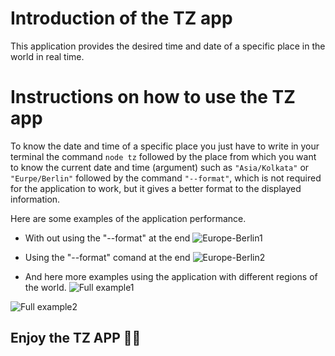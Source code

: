 # Introduction of the TZ app

This application provides the desired time and date of a specific place in the world in real time.

# Instructions on how to use the TZ app

To know the date and time of a specific place you just have to write in your terminal the command `node tz` followed by the place from which you want to know the current date and time (argument) such as `"Asia/Kolkata"` or `"Eurpe/Berlin"` followed by the command `"--format"`, which is not required for the application to work, but it gives a better format to the displayed information.

Here are some examples of the application performance.

- With out using the "--format" at the end
![Europe-Berlin1](https://user-images.githubusercontent.com/70856584/200142839-5e4ae58e-3773-4a52-8067-1f548c3855c4.jpg)


- Using the "--format" comand at the end
![Europe-Berlin2](https://user-images.githubusercontent.com/70856584/200142844-d37f2d3f-0f96-41ac-a2b1-18e12168809f.jpg)


- And here more examples using the application with different regions of the world.
![Full example1](https://user-images.githubusercontent.com/70856584/200142851-126051ec-8fc3-4b7f-ace2-6a3755563dce.jpg)

![Full example2](https://user-images.githubusercontent.com/70856584/200142855-e0925146-11a5-4e04-b0bc-808f7c45c72d.jpg)

## Enjoy the TZ APP :muscle::sunglasses:
